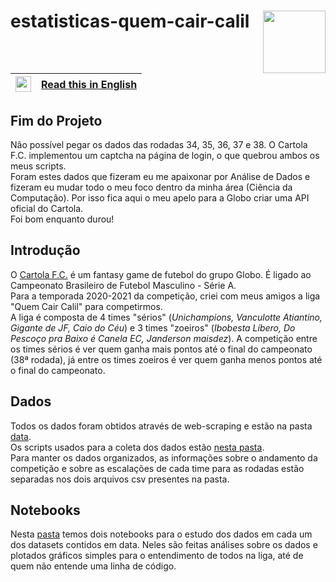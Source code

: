 # estatisticas-quem-cair-calil <img src="https://logodownload.org/wp-content/uploads/2017/05/cartola-fc-logo.png" width=100 align="right">
|<img src="https://upload.wikimedia.org/wikipedia/en/a/a4/Flag_of_the_United_States.svg" width=25>|[Read this in English](https://github.com/Eric-Mendes/estatisticas-quem-cair-calil/blob/main/README.en.md "README.md in English")|
|---|:--|

## Fim do Projeto
Não possível pegar os dados das rodadas 34, 35, 36, 37 e 38. O Cartola F.C. implementou um captcha na página de login, o que quebrou ambos os meus scripts.<br/>
Foram estes dados que fizeram eu me apaixonar por Análise de Dados e fizeram eu mudar todo o meu foco dentro da minha área (Ciência da Computação). Por isso fica aqui o meu apelo para a Globo criar uma API oficial do Cartola. <br/>
Foi bom enquanto durou!

## Introdução
O [Cartola F.C.](https://cartolafc.globo.com/ "Abrir o Cartola F.C.") é um fantasy game de futebol do grupo Globo. É ligado ao Campeonato Brasileiro de Futebol Masculino - Série A. <br/>
Para a temporada 2020-2021 da competição, criei com meus amigos a liga "Quem Cair Calil" para competirmos.<br/>
A liga é composta de 4 times "sérios" (_Unichampions, Vanculotte Atiantino, Gigante de JF, Caio do Céu_) e 3 times "zoeiros" (_Ibobesta Líbero, Do Pescoço pra Baixo é Canela EC, Janderson maisdez_). A competição entre os times sérios é ver quem ganha mais pontos até o final do campeonato (38ª rodada), já entre os times zoeiros é ver quem ganha menos pontos até o final do campeonato.

## Dados
Todos os dados foram obtidos através de web-scraping e estão na pasta [data](https://github.com/Eric-Mendes/estatisticas-quem-cair-calil/tree/main/data "Ir para esta pasta").<br/>
Os scripts usados para a coleta dos dados estão [nesta pasta](https://github.com/Eric-Mendes/estatisticas-quem-cair-calil/tree/main/scripts "Ir para a pasta scripts").<br/>
Para manter os dados organizados, as informações sobre o andamento da competição e sobre as escalações de cada time para as rodadas estão separadas nos dois arquivos csv presentes na pasta.

## Notebooks
Nesta [pasta](https://github.com/Eric-Mendes/estatisticas-quem-cair-calil/tree/main/notebooks "Ir para a pasta notebooks") temos dois notebooks para o estudo dos dados em cada um dos datasets contidos em data. Neles são feitas análises sobre os dados e plotados gráficos simples para o entendimento de todos na liga, até de quem não entende uma linha de código.
